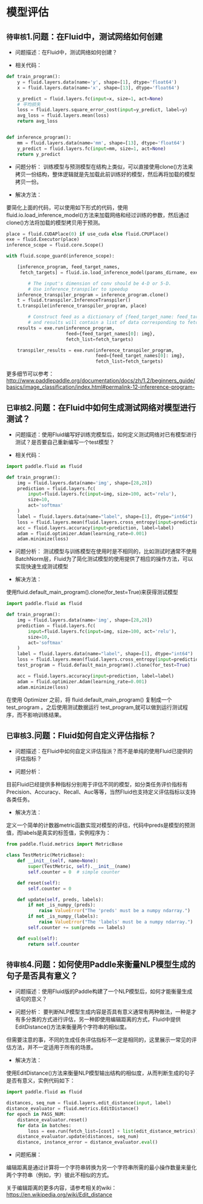 # 模型评估

## `待审核`1.问题：在Fluid中，测试网络如何创建

+ 问题描述：在Fluid中，测试网络如何创建？

+ 相关代码：

```python
def train_program():
    y = fluid.layers.data(name='y', shape=[1], dtype='float64')
    x = fluid.layers.data(name='x', shape=[13], dtype='float64')

    y_predict = fluid.layers.fc(input=x, size=1, act=None)
    # 平均损失
    loss = fluid.layers.square_error_cost(input=y_predict, label=y)
    avg_loss = fluid.layers.mean(loss)
    return avg_loss


def inference_program():
    mm = fluid.layers.data(name='mm', shape=[13], dtype='float64')
    y_predict = fluid.layers.fc(input=mm, size=1, act=None)
    return y_predict
```

+ 问题分析：
训练模型与预测模型在结构上类似，可以直接使用clone()方法来拷贝一份结构，整体逻辑就是先加载此前训练好的模型，然后再将加载的模型拷贝一份。

+ 解决方法：

要简化上面的代码，可以使用如下形式的代码，使用fluid.io.load_inference_model()方法来加载网络和经过训练的参数，然后通过clone()方法将加载的模型拷贝用于预测。

```python
place = fluid.CUDAPlace(0) if use_cuda else fluid.CPUPlace()
exe = fluid.Executor(place)
inference_scope = fluid.core.Scope()

with fluid.scope_guard(inference_scope):

    [inference_program, feed_target_names,
     fetch_targets] = fluid.io.load_inference_model(params_dirname, exe)

        # The input's dimension of conv should be 4-D or 5-D.
        # Use inference_transpiler to speedup
    inference_transpiler_program = inference_program.clone()
    t = fluid.transpiler.InferenceTranspiler()
    t.transpile(inference_transpiler_program, place)

        # Construct feed as a dictionary of {feed_target_name: feed_target_data}
        # and results will contain a list of data corresponding to fetch_targets.
    results = exe.run(inference_program,
                      feed={feed_target_names[0]: img},
                      fetch_list=fetch_targets)

    transpiler_results = exe.run(inference_transpiler_program,
                                 feed={feed_target_names[0]: img},
                                 fetch_list=fetch_targets)
```

更多细节可以参考：http://www.paddlepaddle.org/documentation/docs/zh/1.2/beginners_guide/basics/image_classification/index.html#permalink-12-infererence-program-


## `已审核`2.问题：在Fluid中如何生成测试网络对模型进行测试？

+ 问题描述：使用Fluid编写好训练完模型后，如何定义测试网络对已有模型进行测试？是否要自己重新编写一个test模型？

+ 相关代码：

```python
import paddle.fluid as fluid

def train_program():
    img = fluid.layers.data(name='img', shape=[28,28])
    prediction = fluid.layers.fc(
        input=fluid.layers.fc(input=img, size=100, act='relu'),
        size=10,
        act='softmax'
    )
    label = fluid.layers.data(name="label", shape=[1], dtype="int64")
    loss = fluid.layers.mean(fluid.layers.cross_entropy(input=prediction, label=label))
    acc = fluid.layers.accuracy(input=prediction, label=label)
    adam = fluid.optimizer.Adam(learning_rate=0.001)
    adam.minimize(loss)
```


+ 问题分析：
测试模型与训练模型在使用时是不相同的，比如测试时通常不使用BatchNorm层，Fluid为了简化测试模型的使用提供了相应的操作方法，可以实现快速生成测试模型

+ 解决方法：

使用fluid.default_main_program().clone(for_test=True)来获得测试模型

```python
import paddle.fluid as fluid

def train_program():
    img = fluid.layers.data(name='img', shape=[28,28])
    prediction = fluid.layers.fc(
        input=fluid.layers.fc(input=img, size=100, act='relu'),
        size=10,
        act='softmax'
    )
    label = fluid.layers.data(name="label", shape=[1], dtype="int64")
    loss = fluid.layers.mean(fluid.layers.cross_entropy(input=prediction, label=label))
    test_program = fluid.default_main_program().clone(for_test=True)

    acc = fluid.layers.accuracy(input=prediction, label=label)
    adam = fluid.optimizer.Adam(learning_rate=0.001)
    adam.minimize(loss)
```

在使用 Optimizer 之前，将 fluid.default_main_program() 复制成一个 test_program 。之后使用测试数据运行 test_program,就可以做到运行测试程序，而不影响训练结果。


## `已审核`3.问题：Fluid如何自定义评估指标？

+ 问题描述：在Fluid中如何自定义评估指派？而不是单纯的使用Fluid已提供的评估指标？

+ 问题分析：

目前Fluid已经提供多种指标分别用于评估不同的模型，如分类任务评价指标有Precision、Accuracy、Recall、Auc等等，当然Fluid也支持定义评估指标以支持各类任务。

+ 解决方法：

定义一个简单的计数器metric函数实现对模型的评估，代码中preds是模型的预测值，而labels是真实的标签值，实例程序为：

```python
from paddle.fluid.metrics import MetricBase

class TestMetric(MetricBase):
    def __init__(self, name=None):
        super(TestMetric, self).__init__(name)
        self.counter = 0  # simple counter

    def reset(self):
        self.counter = 0

    def update(self, preds, labels):
        if not _is_numpy_(preds):
            raise ValueError("The 'preds' must be a numpy ndarray.")
        if not _is_numpy_(labels):
            raise ValueError("The 'labels' must be a numpy ndarray.")
        self.counter += sum(preds == labels)

    def eval(self):
        return self.counter
```


## `待审核`4.问题：如何使用Paddle来衡量NLP模型生成的句子是否具有意义？

+ 问题描述：使用Fluid版的Paddle构建了一个NLP模型后，如何才能衡量生成语句的意义？

+ 问题分析：
要判断NLP模型生成内容是否具有意义通常有两种做法，一种是才有多分类的方式进行评估，另一种即使用编辑距离的方式，Fluid中提供EditDistance()方法来衡量两个字符串的相似度。

但需要注意的事，不同的生成任务评估指标不一定是相同的，这里展示一常见的评估方法，并不一定适用于所有的场景。

+ 解决方法：

使用EditDistance()方法来衡量NLP模型输出结构的相似度，从而判断生成的句子是否有意义，实例代码如下：

```python
import paddle.fluid as fluid

distances, seq_num = fluid.layers.edit_distance(input, label)
distance_evaluator = fluid.metrics.EditDistance()
for epoch in PASS_NUM:
    distance_evaluator.reset()
    for data in batches:
        loss = exe.run(fetch_list=[cost] + list(edit_distance_metrics))
    distance_evaluator.update(distances, seq_num)
    distance, instance_error = distance_evaluator.eval()
```

+ 问题拓展：

编辑距离是通过计算将一个字符串转换为另一个字符串所需的最小操作数量来量化两个字符串（例如，字）彼此不相似的方式。

关于编辑距离的更多内容，请参考相关的wiki：https://en.wikipedia.org/wiki/Edit_distance



















